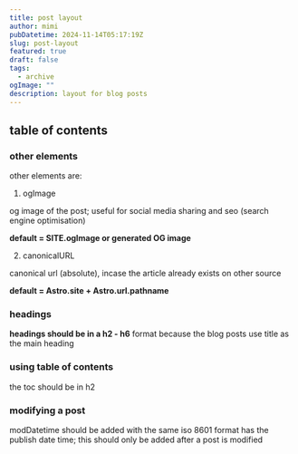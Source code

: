 ```yaml
---
title: post layout
author: mimi
pubDatetime: 2024-11-14T05:17:19Z
slug: post-layout
featured: true
draft: false
tags:
  - archive
ogImage: ""
description: layout for blog posts
---
```


## table of contents

### other elements

other elements are:

1. ogImage

og  image of the post; useful for social media sharing and seo (search engine optimisation)

**default = SITE.ogImage or generated OG image**

2. canonicalURL

canonical url (absolute), incase the article already exists on other source

**default = Astro.site + Astro.url.pathname**

### headings

**headings should be in a h2 - h6** format because the blog posts use title as the main heading

### using table of contents

the toc should be in h2

### modifying a post

modDatetime should be added with the same iso 8601 format has the publish date time; this should only be added after a post is modified